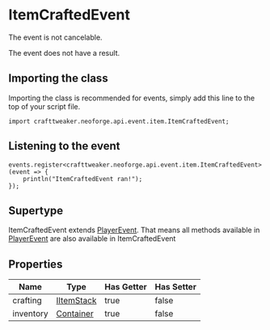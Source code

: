 # ItemCraftedEvent

The event is not cancelable.

The event does not have a result.

## Importing the class

Importing the class is recommended for events, simply add this line to the top of your script file.
```zenscript
import crafttweaker.neoforge.api.event.item.ItemCraftedEvent;
```


## Listening to the event

```zenscript
events.register<crafttweaker.neoforge.api.event.item.ItemCraftedEvent>(event => {
    println("ItemCraftedEvent ran!");
});
```


## Supertype

ItemCraftedEvent extends [PlayerEvent](/neoforge/api/event/entity/player/PlayerEvent). That means all methods available in [PlayerEvent](/neoforge/api/event/entity/player/PlayerEvent) are also available in ItemCraftedEvent

## Properties

|   Name    |                    Type                    | Has Getter | Has Setter |
|-----------|--------------------------------------------|------------|------------|
| crafting  | [IItemStack](/vanilla/api/item/IItemStack) | true       | false      |
| inventory | [Container](/vanilla/api/world/Container)  | true       | false      |

